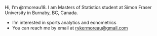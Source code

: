 Hi, I’m @rmoreau18. I am Masters of Statistics student at Simon Fraser University in Burnaby, BC, Canada.
  - I’m interested in sports analytics and eonometrics
  - You can reach me by email at rykermoreau@gmail.com

<!---
rmoreau18/rmoreau18 is a ✨ special ✨ repository because its `README.md` (this file) appears on your GitHub profile.
You can click the Preview link to take a look at your changes.
--->
